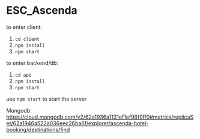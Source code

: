 # ESC_Ascenda

to enter client: 
1. `cd client`
2. `npm install`
3. `npm start`

to enter backend/db:
1. `cd api`
2. `npm install`
3. `npm start`

use `npm start` to start the server

Mongodb:
https://cloud.mongodb.com/v2/62a1936a1131ef1ef96f9ff0#metrics/replicaSet/62a1946a522a036eec26ba6f/explorer/ascenda-hotel-booking/destinations/find 
